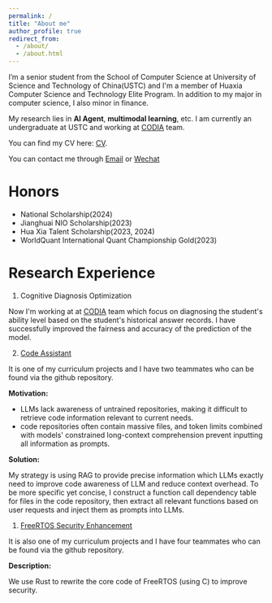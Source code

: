 ```yaml
---
permalink: /
title: "About me"
author_profile: true
redirect_from: 
  - /about/
  - /about.html
---
```


I’m a senior student from the School of Computer Science at University of Science and Technology of China(USTC) and I'm a member of Huaxia Computer Science and Technology Elite Program. In addition to my major in computer science, I also minor in finance.

My research lies in **AI Agent**, **multimodal learning**, etc. I am currently an undergraduate at USTC and working at [CODIA](https://code.bdaa.pro/dashboard/) team.

You can find my CV here: [CV](CV-USTC-ZhenyuBo).

You can contact me through [Email](mailto:bzy1117@mail.ustc.edu.cn) or [Wechat]((../images/wechat.jpg))

Honors
======
* National Scholarship(2024)
* Jianghuai NIO Scholarship(2023)
* Hua Xia Talent Scholarship(2023, 2024)
* WorldQuant International Quant Championship Gold(2023)

Research Experience
======
1. Cognitive Diagnosis Optimization

Now I'm working at at [CODIA](https://code.bdaa.pro/dashboard/) team which focus on diagnosing the student's ability level based on the student's historical answer records. I have successfully improved the fairness and accuracy of the prediction of the model.

2. [Code Assistant](https://github.com/Zhenyu-Bo/Code-Assistant)

It is one of my curriculum projects and I have two teammates who can be found via the github repository.

**Motivation:**

* LLMs lack awareness of untrained repositories, making it difficult to retrieve code information relevant to current needs.
* code repositories often contain massive files, and token limits combined with models' constrained long-context comprehension prevent inputting all information as prompts. 

**Solution:**

My strategy is using RAG to provide precise information which LLMs exactly need to improve code awareness of LLM and reduce context overhead. To be more specific yet concise, I construct a function call dependency table for files in the code repository, then extract all relevant functions based on user requests and inject them as prompts into LLMs.

1. [FreeRTOS Security Enhancement](https://github.com/OSH-2024/mustrust)

It is also one of my curriculum projects and I have four teammates who can be found via the github repository.

**Description:**

We use Rust to rewrite the core code of FreeRTOS (using C) to improve security.
